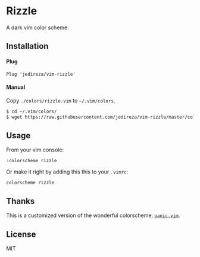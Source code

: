 # Rizzle

A dark vim color scheme.

## Installation

#### Plug

```
Plug 'jedireza/vim-rizzle'
```

#### Manual

Copy `./colors/rizzle.vim` to `~/.vim/colors`.

```bash
$ cd ~/.vim/colors/
$ wget https://raw.githubusercontent.com/jedireza/vim-rizzle/master/colors/rizzle.vim
```

## Usage

From your vim console:

```
:colorscheme rizzle
```

Or make it right by adding this this to your `.vimrc`:

```
colorscheme rizzle
```

## Thanks

This is a customized version of the wonderful colorscheme:
[`panic.vim`](https://github.com/jdsimcoe/panic.vim).

## License

MIT
